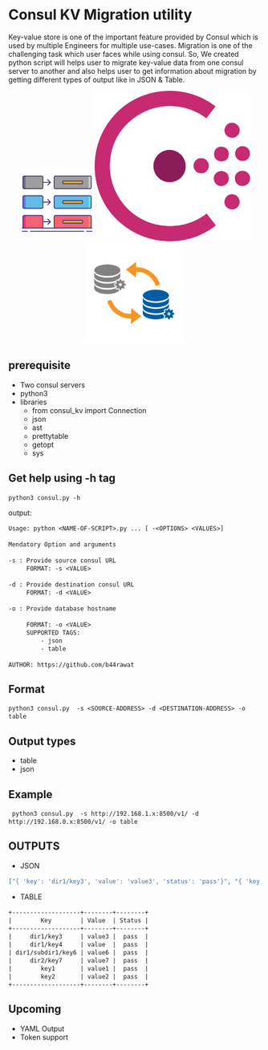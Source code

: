 # Consul KV Migration utility

Key-value store is one of the important feature provided by Consul which is used by multiple Engineers for multiple use-cases.
Migration is one of the challenging task which user faces while using consul. So, We created python script will helps user to migrate key-value data from one consul server to another and also helps user to get information about migration by getting different types of output like in JSON & Table.

<p style="text-align:center;"><img src="./screenshots/keyvalue_logo.png" height="150"><img src="./screenshots/consul_logo.svg" height="300"><img src="./screenshots/migrate_logo.png" height="200"></p>

## prerequisite
- Two consul servers
- python3
- libraries
  - from consul_kv import Connection
  - json
  - ast
  - prettytable
  - getopt
  - sys

## Get help using -h tag

```shell
python3 consul.py -h
```
output:
```
Usage: python <NAME-OF-SCRIPT>.py ... [ -<OPTIONS> <VALUES>]

Mendatory Option and arguments

-s : Provide source consul URL
     FORMAT: -s <VALUE>

-d : Provide destination consul URL
     FORMAT: -d <VALUE>

-o : Provide database hostname

     FORMAT: -o <VALUE>
     SUPPORTED TAGS:
         - json
         - table

AUTHOR: https://github.com/b44rawat
```

## Format

```shell
python3 consul.py  -s <SOURCE-ADDRESS> -d <DESTINATION-ADDRESS> -o table
```

## Output types

- table
- json

## Example 

```shell
 python3 consul.py  -s http://192.168.1.x:8500/v1/ -d http://192.168.0.x:8500/v1/ -o table
```

## OUTPUTS

- JSON

```json
["{ 'key': 'dir1/key3', 'value': 'value3', 'status': 'pass'}", "{ 'key': 'dir1/key4', 'value': 'value', 'status': 'pass'}", "{ 'key': 'dir1/subdir1/key6', 'value': 'value6', 'status': 'pass'}", "{ 'key': 'dir2/key7', 'value': 'value7', 'status': 'pass'}", "{ 'key': 'key1', 'value': 'value1', 'status': 'pass'}", "{ 'key': 'key2', 'value': 'value2', 'status': 'pass'}"]
```

- TABLE

```
+-------------------+--------+--------+
|        Key        | Value  | Status |
+-------------------+--------+--------+
|     dir1/key3     | value3 |  pass  |
|     dir1/key4     | value  |  pass  |
| dir1/subdir1/key6 | value6 |  pass  |
|     dir2/key7     | value7 |  pass  |
|        key1       | value1 |  pass  |
|        key2       | value2 |  pass  |
+-------------------+--------+--------+
```

## Upcoming

- YAML Output
- Token support

